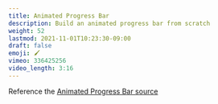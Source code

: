 ```yaml
---
title: Animated Progress Bar
description: Build an animated progress bar from scratch
weight: 52
lastmod: 2021-11-01T10:23:30-09:00
draft: false
emoji: 🖌️
vimeo: 336425256
video_length: 3:16
---
```


Reference the [Animated Progress Bar source](https://github.com/fireship-io/flutter-firebase-quizapp-course/blob/master/lib/shared/progress_bar.dart)